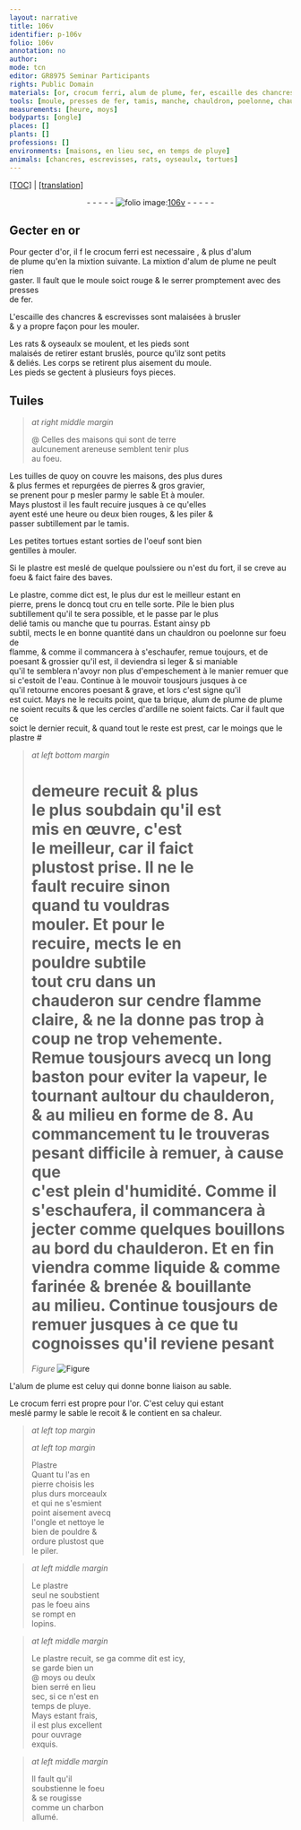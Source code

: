 ```yaml
---
layout: narrative
title: 106v
identifier: p-106v
folio: 106v
annotation: no
author:
mode: tcn
editor: GR8975 Seminar Participants
rights: Public Domain
materials: [or, crocum ferri, alum de plume, fer, escaille des chancres & escrevisses, Tuiles, terre aulcunement areneuse, tuilles, pierres, gravier, plastre, poulssiere, pierre, eau, brique, ardille, Plastre, charbon]
tools: [moule, presses de fer, tamis, manche, chauldron, poelonne, chauderon, baston, chaulderon, ongle]
measurements: [heure, moys]
bodyparts: [ongle]
places: []
plants: []
professions: []
environments: [maisons, en lieu sec, en temps de pluye]
animals: [chancres, escrevisses, rats, oyseaulx, tortues]
---
```


<p><a href="{{ site.baseurl }}/normalized/">[TOC]</a> | <a href="{{ site.baseurl }}/texts/p-106v_tl/" target="_blank">[translation]</a></p><div class="folio" align="center">- - - - - <a href="http://gallica.bnf.fr/ark:/12148/btv1b10500001g/f218.image" target="_blank"><img src="https://cu-mkp.github.io/2017-workshop-edition/assets/photo-icon.png" alt="folio image: " style="display:inline-block; margin-bottom:-3px;"/>106v</a> - - - - - </div>  
  

## Gecter en <span class="m">or</span>

 
Pour gecter d'<span class="m">or</span>, <span class="del">il f</span> le <span class="m">crocum ferri</span> est necessaire <span class="add">, & plus d'<span class="m">alum<br/> de plume</span> qu'en la mixtion suivante. La mixtion d'<span class="m">alum de plume</span> ne peult rien<br/> gaster. Il fault que le <span class="tl">moule</span> soict rouge & le serrer promptement avec des <span class="tl">presses<br/> de <span class="m">fer</span></span>.</span>
 
L'<span class="m">escaille des <span class="al">chancres</span> & <span class="al">escrevisses</span></span> sont malaisées à brusler<br/> & y a propre façon pour les mouler.
 
Les <span class="al">rats</span> & <span class="al">oyseaulx</span> se moulent, et les pieds sont<br/> malaisés de retirer estant bruslés, pource qu'ilz sont petits<br/> & deliés. Les corps se retirent plus aisem<span class="exp">ent</span> du <span class="tl">moule</span>.<br/> Les pieds se gectent à plusieurs <span class="del">foys</span> pieces.
 
 
  

## <span class="m">Tuiles</span>

 
> *at right middle margin*
> 
> 
>   @ Celles des <span class="env">maisons</span> qui sont de <span class="m">terre<br/> aulcunem<span class="exp">ent</span> areneuse</span> semblent tenir plus<br/> au foeu.
 
Les <span class="m">tuilles</span> de quoy on couvre les <span class="env">maisons</span>, des plus dures<br/> & plus fermes et repurgées de <span class="m">pierres</span> & gros <span class="m">gravier</span>,<br/> se prenent pour <span class="del">p</span> mesler parmy le sable <span class="del">Et</span> à mouler.<br/> Mays plustost il les fault recuire jusques à ce qu'elles<br/> ayent esté une <span class="ms"><span class="tmp">heure</span></span> ou deux bien rouges, & les piler &<br/> passer subtillement par le <span class="tl">tamis</span>.
 
Les petites <span class="al">tortues</span> estant sorties de l'oeuf sont bien<br/> gentilles à mouler.
 
 <span class="add">Si le <span class="m">plastre</span> est meslé de quelque <span class="m">poulssiere</span> ou n'est du fort, il se creve au<br/> foeu & faict faire des baves.</span>
 
Le <span class="m">plastre</span>, co<span class="exp">mm</span>e dict est, le plus dur est le meilleur estant en<br/> <span class="m">pierre</span>, prens le doncq tout cru en telle sorte. Pile le <span class="del">bien</span> <span class="add">plus</span><br/> subtillement qu'il te sera possible, et le passe par le plus<br/> delié <span class="tl">tamis</span> ou <span class="tl">manche</span> que tu pourras. Estant ainsy <span class="del">p</span><span class="add">b</span><br/> subtil, mects le <span class="add">en bonne quantité</span> dans un <span class="tl">chauldron</span> ou <span class="tl">poelonne</span> sur foeu de<br/> flamme, & co<span class="exp">mm</span>e il commancera à s'eschaufer, remue toujours, et de<br/> poesant & grossier qu'il est, il deviendra si leger & si maniable<br/> qu'il te semblera n'avoyr non plus d'empeschement à le <span class="del">manier</span> <span class="add">remuer</span> que<br/> si c'estoit de l'<span class="m">eau</span>. Continue à le mouvoir tousjours jusques à ce<br/> qu'il retourne encores poesant & grave, et lors c'est signe qu'il<br/> est cuict. <span class="add">Mays ne le recuits point, que ta <span class="m">brique</span>, <span class="m">alum de plume</span> de plume<br/> ne soient recuits & que les cercles d'<span class="m">ardille</span> ne soient faicts. Car il fault que ce<br/> soict le dernier recuit, & quand tout le reste est prest, car le moings que le <span class="m">plastre</span> #<br/></span>
 
> *at left bottom margin*
> 
> 
>   # demeure recuit & <span class="del">plus</span><br/> le plus soubdain qu'il est<br/> mis en œuvre, c'est<br/> le meilleur, car il faict<br/> plustost prise. Il ne le<br/> fault recuire sinon<br/> quand tu vouldras<br/> mouler. Et pour le<br/> recuire, mects le en<br/> pouldre subtile<br/> tout cru dans un<br/> <span class="tl">chauderon</span> sur <span class="del">cendre</span> flamme claire, & ne la donne pas trop à coup ne trop vehemente.<br/> Remue tousjours avecq un long <span class="tl">baston</span> pour eviter la vapeur, le tourna<span class="exp">n</span>t aultour du <span class="tl">chaulderon</span>,<br/> & au milieu en forme de 8. Au commancem<span class="exp">ent</span> tu le trouveras pesant <span class="del">difficile</span> à remuer, à cause que<br/> c'est plein d'humidité. Comme il s'eschaufera, il commancera à jecter comme quelques bouillons<br/> au bord du <span class="tl">chaulderon</span>. Et en fin viendra comme liquide & comme farinée & brenée & bouillante<br/> au milieu. Continue tousjours de remuer jusques à ce que tu cognoisses qu'il reviene pesant 
> *Figure*
> <a href="https://drive.google.com/open?id=0B9-oNrvWdlO5Uy11NEVSUG0wTkk" target="_blank"><img src="https://cu-mkp.github.io/GR8975-edition/assets/photo-icon.png" alt="Figure" style="display:inline-block; margin-bottom:-3px;"/></a>
 
 
L'<span class="m">alum de plume</span> est celuy qui donne bonne liaison au sable.
 
Le <span class="m">crocum ferri</span> est propre pour l'<span class="m">or</span>. C'est celuy qui estant<br/> meslé parmy le sable le recoit & le contient en sa chaleur.
 
> *at left top margin*
> 
> 
>   
> *at left top margin*
> 
> 
> <span class="m">Plastre</span>
<br/> Quant tu l'as en<br/> pierre choisis les<br/> plus durs morceaulx<br/> et qui ne s'esmient<br/> point aisem<span class="exp">ent</span> avecq<br/> l'<span class="tl"><span class="bp">ongle</span></span> et nettoye le<br/> bien de pouldre &<br/> ordure plustost que<br/> le piler.
 
> *at left middle margin*
> 
> 
>   Le <span class="m">plastre</span><br/> seul ne soubstient<br/> pas le foeu ains<br/> se rompt en<br/> lopins.
 
> *at left middle margin*
> 
> 
>   Le <span class="m">plastre</span> recuit, <span class="del">se ga</span> comme dit est icy,<br/> se garde bien un<br/> @ <span class="ms"><span class="tmp">moys</span></span> ou deulx<br/> bien serré <span class="env">en lieu<br/> sec</span>, si ce n'est <span class="tmp"><span class="env">en<br/> temps de pluye</span></span>.<br/> Mays estant frais,<br/> il est plus excellent<br/> pour ouvrage<br/> exquis.
 
> *at left middle margin*
> 
> 
>   Il fault qu'il<br/> soubstienne le foeu<br/> & se rougisse<br/> comme un <span class="m">charbon</span><br/> allumé.
 

